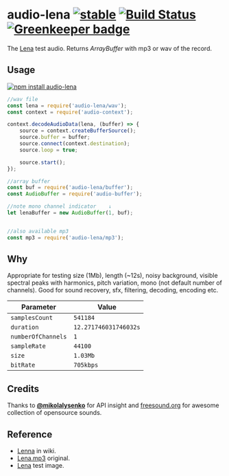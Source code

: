 # audio-lena [![stable](https://img.shields.io/badge/stability-stable-brightgreen.svg)](http://github.com/badges/stability-badges) [![Build Status](https://img.shields.io/travis/audiojs/audio-lena.svg)](https://travis-ci.org/audiojs/audio-lena) [![Greenkeeper badge](https://badges.greenkeeper.io/audiojs/audio-lena.svg)](https://greenkeeper.io/)

The [Lena](https://www.freesound.org/people/heshamwhite/sounds/246148/) test audio. Returns _ArrayBuffer_ with mp3 or wav of the record.

## Usage

[![npm install audio-lena](https://nodei.co/npm/audio-lena.png?mini=true)](https://npmjs.org/package/audio-lena/)

```js
//wav file
const lena = require('audio-lena/wav');
const context = require('audio-context');

context.decodeAudioData(lena, (buffer) => {
	source = context.createBufferSource();
	source.buffer = buffer;
	source.connect(context.destination);
	source.loop = true;

	source.start();
});

//array buffer
const buf = require('audio-lena/buffer');
const AudioBuffer = require('audio-buffer');

//note mono channel indicator    ↓
let lenaBuffer = new AudioBuffer(1, buf);


//also available mp3
const mp3 = require('audio-lena/mp3');
```

## Why

Appropriate for testing size (1Mb), length (~12s), noisy background, visible spectral peaks with harmonics, pitch variation, mono (not default number of channels). Good for sound recovery, sfx, filtering, decoding, encoding etc.

| Parameter | Value |
|---|---|
| `samplesCount` | `541184` |
| `duration` | `12.271746031746032s` |
| `numberOfChannels` | `1` |
| `sampleRate` | `44100` |
| `size` | `1.03Mb` |
| `bitRate` | `705kbps` |

## Credits

Thanks to **[@mikolalysenko](https://github.com/mikolalysenko)** for API insight and [freesound.org](https://www.freesound.org) for awesome collection of opensource sounds.

## Reference

* [Lenna](https://en.wikipedia.org/wiki/Lenna) in wiki.
* [Lena.mp3](https://www.freesound.org/people/heshamwhite/sounds/246148/) original.
* [Lena](https://github.com/mikolalysenko/lena) test image.
